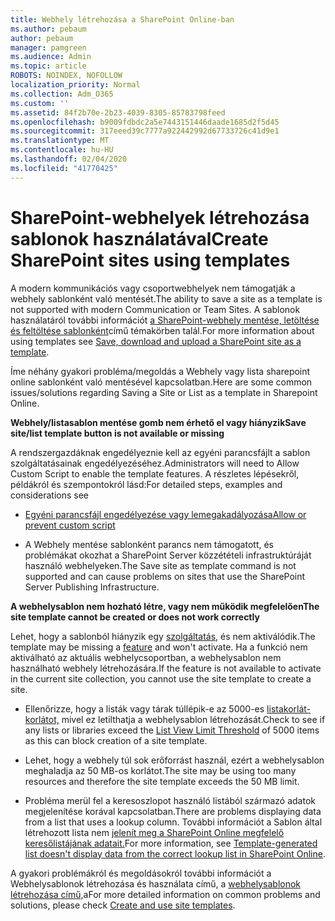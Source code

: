 ```yaml
---
title: Webhely létrehozása a SharePoint Online-ban
ms.author: pebaum
author: pebaum
manager: pamgreen
ms.audience: Admin
ms.topic: article
ROBOTS: NOINDEX, NOFOLLOW
localization_priority: Normal
ms.collection: Adm_O365
ms.custom: ''
ms.assetid: 84f2b70e-2b23-4039-8305-85783798feed
ms.openlocfilehash: b9009fdbdc2a5e7443151446daade1685d2f5d45
ms.sourcegitcommit: 317eeed39c7777a922442992d67733726c41d9e1
ms.translationtype: MT
ms.contentlocale: hu-HU
ms.lasthandoff: 02/04/2020
ms.locfileid: "41770425"
---
```

# <a name="create-sharepoint-sites-using-templates"></a><span data-ttu-id="c94fd-102">SharePoint-webhelyek létrehozása sablonok használatával</span><span class="sxs-lookup"><span data-stu-id="c94fd-102">Create SharePoint sites using templates</span></span>

<span data-ttu-id="c94fd-103">A modern kommunikációs vagy csoportwebhelyek nem támogatják a webhely sablonként való mentését.</span><span class="sxs-lookup"><span data-stu-id="c94fd-103">The ability to save a site as a template is not supported with modern Communication or Team Sites.</span></span> <span data-ttu-id="c94fd-104">A sablonok használatáról további információt [a SharePoint-webhely mentése, letöltése és feltöltése sablonként](https://docs.microsoft.com/sharepoint/dev/general-development/save-download-and-upload-a-sharepoint-site-as-a-template)című témakörben talál.</span><span class="sxs-lookup"><span data-stu-id="c94fd-104">For more information about using templates see [Save, download and upload a SharePoint site as a template](https://docs.microsoft.com/sharepoint/dev/general-development/save-download-and-upload-a-sharepoint-site-as-a-template).</span></span>

<span data-ttu-id="c94fd-105">Íme néhány gyakori probléma/megoldás a Webhely vagy lista sharepoint online sablonként való mentésével kapcsolatban.</span><span class="sxs-lookup"><span data-stu-id="c94fd-105">Here are some common issues/solutions regarding Saving a Site or List as a template in Sharepoint Online.</span></span> 

<span data-ttu-id="c94fd-106">**Webhely/listasablon mentése gomb nem érhető el vagy hiányzik**</span><span class="sxs-lookup"><span data-stu-id="c94fd-106">**Save site/list template button is not available or missing**</span></span>

<span data-ttu-id="c94fd-107">A rendszergazdáknak engedélyeznie kell az egyéni parancsfájlt a sablon szolgáltatásainak engedélyezéséhez.</span><span class="sxs-lookup"><span data-stu-id="c94fd-107">Administrators will need to Allow Custom Script to enable the template features.</span></span> <span data-ttu-id="c94fd-108">A részletes lépésekről, példákról és szempontokról lásd:</span><span class="sxs-lookup"><span data-stu-id="c94fd-108">For detailed steps, examples and considerations see</span></span> 

- [<span data-ttu-id="c94fd-109">Egyéni parancsfájl engedélyezése vagy lemegakadályozása</span><span class="sxs-lookup"><span data-stu-id="c94fd-109">Allow or prevent custom script</span></span>](https://docs.microsoft.com/sharepoint/allow-or-prevent-custom-script)

- <span data-ttu-id="c94fd-110">A Webhely mentése sablonként parancs nem támogatott, és problémákat okozhat a SharePoint Server közzétételi infrastruktúráját használó webhelyeken.</span><span class="sxs-lookup"><span data-stu-id="c94fd-110">The Save site as template command is not supported and can cause problems on sites that use the SharePoint Server Publishing Infrastructure.</span></span>

<span data-ttu-id="c94fd-111">**A webhelysablon nem hozható létre, vagy nem működik megfelelően**</span><span class="sxs-lookup"><span data-stu-id="c94fd-111">**The site template cannot be created or does not work correctly**</span></span>

<span data-ttu-id="c94fd-112">Lehet, hogy a sablonból hiányzik egy [szolgáltatás,](https://social.technet.microsoft.com/wiki/contents/articles/14423.sharepoint-2013-existing-features-guid.aspx) és nem aktiválódik.</span><span class="sxs-lookup"><span data-stu-id="c94fd-112">The template may be missing a [feature](https://social.technet.microsoft.com/wiki/contents/articles/14423.sharepoint-2013-existing-features-guid.aspx) and won't activate.</span></span> <span data-ttu-id="c94fd-113">Ha a funkció nem aktiválható az aktuális webhelycsoportban, a webhelysablon nem használható webhely létrehozására.</span><span class="sxs-lookup"><span data-stu-id="c94fd-113">If the feature is not available to activate in the current site collection, you cannot use the site template to create a site.</span></span>

- <span data-ttu-id="c94fd-114">Ellenőrizze, hogy a listák vagy tárak túllépik-e az 5000-es [listakorlát-korlátot,](https://support.office.com/article/Manage-large-lists-and-libraries-in-SharePoint-B8588DAE-9387-48C2-9248-C24122F07C59) mivel ez letilthatja a webhelysablon létrehozását.</span><span class="sxs-lookup"><span data-stu-id="c94fd-114">Check to see if any lists or libraries exceed the [List View Limit Threshold](https://support.office.com/article/Manage-large-lists-and-libraries-in-SharePoint-B8588DAE-9387-48C2-9248-C24122F07C59) of 5000 items as this can block creation of a site template.</span></span>

- <span data-ttu-id="c94fd-115">Lehet, hogy a webhely túl sok erőforrást használ, ezért a webhelysablon meghaladja az 50 MB-os korlátot.</span><span class="sxs-lookup"><span data-stu-id="c94fd-115">The site may be using too many resources and therefore the site template exceeds the 50 MB limit.</span></span>


- <span data-ttu-id="c94fd-116">Probléma merül fel a keresoszlopot használó listából származó adatok megjelenítése korával kapcsolatban.</span><span class="sxs-lookup"><span data-stu-id="c94fd-116">There are problems displaying data from a list that uses a lookup column.</span></span> <span data-ttu-id="c94fd-117">További információt a Sablon által létrehozott lista nem [jelenít meg a SharePoint Online megfelelő keresőlistájának adatait.](https://docs.microsoft.com/sharepoint/support/lists-and-libraries/template-generated-list-incorrect-data)</span><span class="sxs-lookup"><span data-stu-id="c94fd-117">For more information, see [Template-generated list doesn't display data from the correct lookup list in SharePoint Online](https://docs.microsoft.com/sharepoint/support/lists-and-libraries/template-generated-list-incorrect-data).</span></span>

<span data-ttu-id="c94fd-118">A gyakori problémákról és megoldásokról további információt a Webhelysablonok létrehozása és használata című, a [webhelysablonok létrehozása című,](https://support.office.com/article/Create-and-use-site-templates-60371B0F-00E0-4C49-A844-34759EBDD989)a</span><span class="sxs-lookup"><span data-stu-id="c94fd-118">For more detailed information on common problems and solutions, please check [Create and use site templates](https://support.office.com/article/Create-and-use-site-templates-60371B0F-00E0-4C49-A844-34759EBDD989).</span></span>



